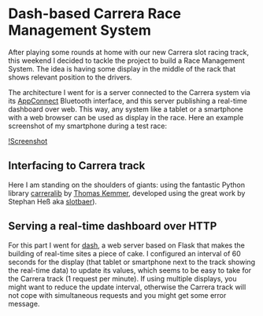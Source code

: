 # Dash-based Carrera Race Management System

After playing some rounds at home with our new Carrera slot racing track, this weekend I decided to tackle the project to build a Race Management System. The idea is having some display in the middle of the rack that shows relevant position to the drivers.

The architecture I went for is a server connected to the Carrera system via its [AppConnect](https://www.carrera-toys.com/en/product/20030369-carrera-appconnect) Bluetooth interface, and this server publishing a real-time dashboard over web. This way, any system like a tablet or a smartphone with a web browser can be used as display in the race. Here an example screenshot of my smartphone during a test race:

[!Screenshot](screenshot_android_01.jpg)

## Interfacing to Carrera track

Here I am standing on the shoulders of giants: using the fantastic Python library [carreralib](https://github.com/tkem/carreralib) by [Thomas Kemmer](https://github.com/tkem), developed using the great work by Stephan Heß aka [slotbaer](https://www.slotbaer.de)).

## Serving a real-time dashboard over HTTP

For this part I went for [dash](https://dash.plotly.com/), a web server based on Flask that makes the building of real-time sites a piece of cake. I configured an interval of 60 seconds for the display (that tablet or smartphone next to the track showing the real-time data) to update its values, which seems to be easy to take for the Carrera track (1 request per minute). If using multiple displays, you might want to reduce the update interval, otherwise the Carrera track will not cope with simultaneous requests and you might get some error message.
